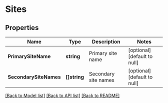 # Sites

## Properties
Name | Type | Description | Notes
------------ | ------------- | ------------- | -------------
**PrimarySiteName** | **string** | Primary site name | [optional] [default to null]
**SecondarySiteNames** | **[]string** | Secondary site names | [optional] [default to null]

[[Back to Model list]](../README.md#documentation-for-models) [[Back to API list]](../README.md#documentation-for-api-endpoints) [[Back to README]](../README.md)

